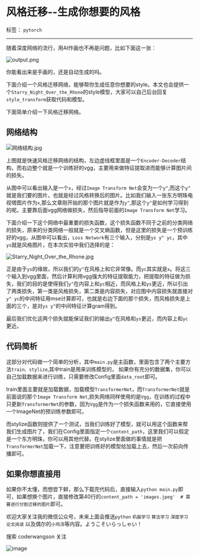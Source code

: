 ﻿# 风格迁移--生成你想要的风格

标签： `pytorch`

---

随着深度网络的流行，用AI作画也不再是问题，比如下面这一张：  

![output.png](http://ww1.sinaimg.cn/large/005Dd0fOly1g9qq2rrqjaj30ko0bkwxj.jpg)   

你能看出来是手画的，还是自动生成的吗。   

下面介绍一个风格迁移网络，能够帮你生成任意你想要的style。本文也会提供一个`Starry_Night_Over_the_Rhone`的style模型，大家可以自己后台回复`style_transform`获取代码和模型。  

下面简单介绍一下风格迁移网络。  

## 网络结构  

![网络结构.jpg](http://ww1.sinaimg.cn/large/005Dd0fOly1g9qq63p8x6j30hu06ddi6.jpg)  

上图就是快速风格迁移网络的结构，左边虚线框里面是一个`Encoder-Decoder`结构，而右边整个就是一个训练好的vgg，主要用来做特征提取进而能够计算图片间的损失。  

从图中可以看出输入是一个`x`，经过`Image Transform Net`会变为一个`y^`,而这个`y^`就是我们要的图片，也就是经过风格转换后的图片。比如我们输入一张东方明珠电视塔图片作为`x`,那么文章刚开始的那个图片就是作为`y^`,那这个`y^`是如何学习得到的呢。主要靠后面vgg网络做损失，然后指导前面的`Image Transform Net`学习。   

下面介绍一下这个网络中最重要的损失函数，这个损失函数不同于之前的分类网络的损失，原来的分类网络一般就是一个交叉熵函数，但是这里的损失是一个预训练好的vgg，从图中可以看出，`Loss Network`有三个输入，分别是`ys y^ yc`，其中`ys`就是风格图片，在本次实验中我们选择的是：    

![Starry_Night_Over_the_Rhone.jpg](http://ww1.sinaimg.cn/large/005Dd0fOly1g9qqcqwgdkj30b408mjtk.jpg)  

正是由于`ys`的缘故，所以我们的`y^`在风格上和它非常像。而`yc`其实就是`x`。将这三个输入到vgg里面，然后计算利用vgg强大的特征提取能力，把提取的特征做为损失，我们的目的是使得我们`y^`在内容上和`yc`相近，而风格上和`ys`更近，所以引出了两类损失，第一类是风格损失，第二类是内容损失，对应图中内容损失就直接对`y^ yc`的中间特征用mse计算即可，也就是右边下面的那个损失，而风格损失是上面的三个，是对`ys y^`的中间特征计算gram得到。  

最后我们优化这两个损失就能保证我们的输出`y^`在风格和`ys`更近，而内容上和`yc`更近。  

## 代码简析  

这部分对代码做一个简单的分析，其中`main.py`是主函数，里面包含了两个主要方法`train、stylize`,其中train是用来训练模型的， 如果你有充分的数据集，你可以自己加载数据来进行训练，只需要修改Config里面`data_root`即可。  

train里面主要就是加载数据，加载模型`TransformerNet`，而`TransformerNet`就是前面说的那个`Image Transform Net`,损失网络同样使用的是`Vgg`，在训练的过程中只更新`TransformerNet`的参数，因为`Vgg`是作为一个损失函数来用的，它直接使用一个ImageNet的预训练参数即可。  

而stylize函数则提供了一个测试，当我们训练好了模型，就可以用这个函数来帮我们生成图片了，我们在Config里面指定一个`content_path`，这里我们可以假定是一个东方明珠，你可以用其他代替。在stylize里面做的事情就是把`TransformerNet`加载一下，注意要把训练好的模型给加载上去，然后一次前向传播即可。  

## 如果你想直接用 

如果你不太懂，而想尝下鲜，那么下载完代码后，直接输入`python main.py`即可，如果想换个图片，直接修改第40行的`content_path = 'images.jpeg'  # 需要进行分割迁移的图片`即可。  

欢迎大家关注我的微信公众号，未来上面会推送`python` `机器学习` `算法学习` `深度学习` `论文阅读` 以及偶尔的`小鸡汤`等内容。ようこそいらっしゃい！  
 
搜索 coderwangson 关注

![image](http://wx4.sinaimg.cn/large/005Dd0fOly1g48r27k7trj307607674r.jpg)






